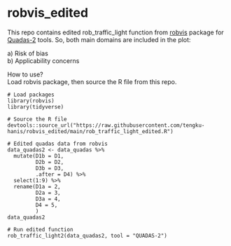 # robvis_edited
This repo contains edited rob_traffic_light function from [robvis](https://github.com/mcguinlu/robvis) package for [Quadas-2](https://www.bristol.ac.uk/population-health-sciences/projects/quadas/quadas-2/) tools. So, both main domains are included in the plot:     

a) Risk of bias    
b) Applicability concerns 

How to use?   
Load robvis package, then source the R file from this repo.

```Example
# Load packages
library(robvis)
library(tidyverse)

# Source the R file
devtools::source_url("https://raw.githubusercontent.com/tengku-hanis/robvis_edited/main/rob_traffic_light_edited.R")

# Edited quadas data from robvis
data_quadas2 <- data_quadas %>% 
  mutate(D1b = D1,
         D2b = D2, 
         D3b = D3, 
         .after = D4) %>% 
  select(1:9) %>% 
  rename(D1a = 2,
         D2a = 3,
         D3a = 4,
         D4 = 5,
         )
data_quadas2  

# Run edited function
rob_traffic_light2(data_quadas2, tool = "QUADAS-2")
```
